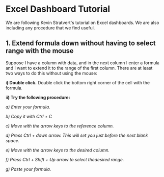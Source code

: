 # Excel Dashboard Tutorial
We are following Kevin Stratvert's tutorial on Excel dashboards. We are also including any procedure that we find useful.
## 1. Extend formula down without having to select range with the mouse
Suppose I have a column with data, and in the next column I enter a formula and I want to extend it to the range of the first column. There are at least two ways to do this without using the mouse:

**i) Double click.** Double click the bottom right corner of the cell with the formula.

**ii) Try the following procedure:**

  _a) Enter your formula._
  
  _b) Copy it with Ctrl + C_
  
  _c) Move with the arrow keys to the reference column._
  
  _d) Press Ctrl + down arrow. This will set you just before the next blank space._
  
  _e) Move with the arrow keys to the desired column._
  
  _f) Press Ctrl + Shift + Up arrow to select thedesired range._
  
  _g) Paste your formula._
